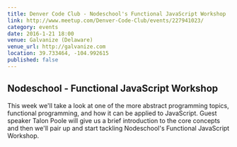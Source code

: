 ```yaml
---
title: Denver Code Club - Nodeschool's Functional JavaScript Workshop
link: http://www.meetup.com/Denver-Code-Club/events/227941023/
category: events
date: 2016-1-21 18:00
venue: Galvanize (Delaware)
venue_url: http://galvanize.com
location: 39.733464, -104.992615
published: false
---
```

## Nodeschool - Functional JavaScript Workshop
This week we'll take a look at one of the more abstract programming topics, functional programming, and how it can be applied to JavaScript. Guest speaker Talon Poole will give us a brief introduction to the core concepts and then we'll pair up and start tackling Nodeschool's Functional JavaScript Workshop.
